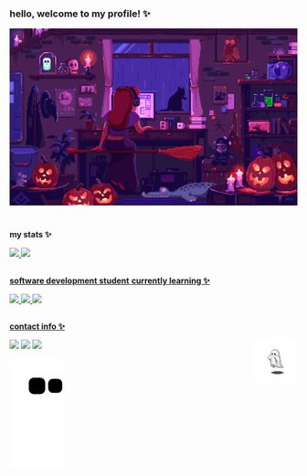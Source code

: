 ### hello, welcome to my profile! ✨

![Gif](girly.gif)

# 

<b>my stats ✨</b>

<div>
  <a href="https://beacons.ai/eulauragabriel">
  <img height="165cm" src="https://github-readme-stats.vercel.app/api?username=eulauragabriel&theme=synthwave&include_all_commits=true&count_private=true&show_icons=true"/>
  <img height="165cm" src="https://github-readme-stats.vercel.app/api/top-langs/?username=eulauragabriel&layout=compact&langs_count=16&theme=synthwave"/>
</div>
 
##
  
<b>software  development student</b>
<b>currently learning ✨</b>

<div>
  <img src="https://img.shields.io/badge/HTML5-E34F26?style=for-the-badge&logo=html5&logoColor=white&color=purple" /> <img src="https://img.shields.io/badge/CSS3- 1572B6?style=for-the-badge&logo=css3&logoColor=white&color=purple" /> <img src="https://img.shields.io/badge/Python-3776AB?style=for-the-badge&logo=python&color=purple&logoColor=white" /> 
</div>
  
##
  
<b>contact info ✨</b>
<div>
  <a href="https://instagram.com/eulauragabriel" target="_blank"><img src="https://img.shields.io/badge/-Instagram-%23E4405F?style=for-the-badge&logo=instagram&logoColor=white&color=purple" target="_blank"></a>
<a href = "mailto:eulauragabriel@gmail.com"><img src="https://img.shields.io/badge/-Gmail-%23333?style=for-the-badge&logo=gmail&logoColor=white&color=purple" target="_blank"></a>
  <a href="https://www.linkedin.com/in/eulauragabriel" target="_blank"><img src="https://img.shields.io/badge/-LinkedIn-%230077B5?style=for-the-badge&logo=linkedin&logoColor=white&color=purple" target="_blank"></a> 
   <img align="right" src="ghost.gif" height=75px/>
</div>
  

![Snake animation](https://github.com/eulauragabriel/eulauragabriel/blob/output/github-contribution-grid-snake.svg)
